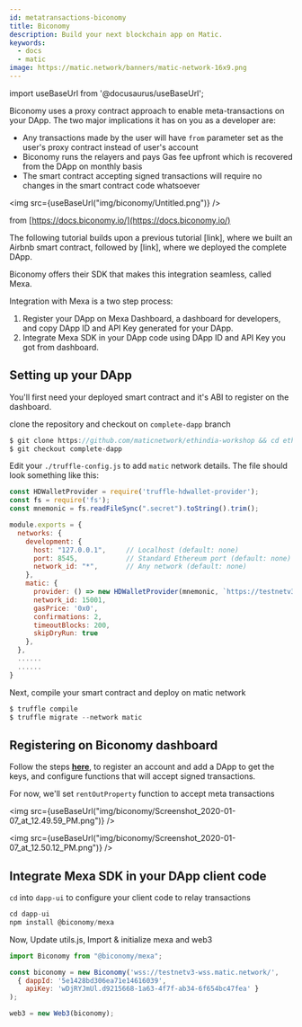 ```yaml
---
id: metatransactions-biconomy
title: Biconomy
description: Build your next blockchain app on Matic.
keywords:
  - docs
  - matic
image: https://matic.network/banners/matic-network-16x9.png 
---
```

import useBaseUrl from '@docusaurus/useBaseUrl';

Biconomy uses a proxy contract approach to enable meta-transactions on your DApp. The two major implications it has on you as a developer are:

- Any transactions made by the user will have `from` parameter set as the user's proxy contract instead of user's account
- Biconomy runs the relayers and pays Gas fee upfront which is recovered from the DApp on monthly basis
- The smart contract accepting signed transactions will require no changes in the smart contract code whatsoever

<img src={useBaseUrl("img/biconomy/Untitled.png")} />

from [https://docs.biconomy.io/](https://docs.biconomy.io/)

The following tutorial builds upon a previous tutorial [link], where we built an Airbnb smart contract, followed by [link], where we deployed the complete DApp.

Biconomy offers their SDK that makes this integration seamless, called Mexa.

Integration with Mexa is a two step process:

1. Register your DApp on Mexa Dashboard, a dashboard for developers, and copy DApp ID and API Key generated for your DApp.
2. Integrate Mexa SDK in your DApp code using DApp ID and API Key you got from dashboard.

## Setting up your DApp

You'll first need your deployed smart contract and it's ABI to register on the dashboard.

clone the repository and checkout on `complete-dapp` branch
```js
$ git clone https://github.com/maticnetwork/ethindia-workshop && cd ethindia-workshop
$ git checkout complete-dapp
```
Edit your `./truffle-config.js` to add `matic` network details. The file should look something like this:
```js
const HDWalletProvider = require('truffle-hdwallet-provider');
const fs = require('fs');
const mnemonic = fs.readFileSync(".secret").toString().trim();

module.exports = {
  networks: {
    development: {
      host: "127.0.0.1",     // Localhost (default: none)
      port: 8545,            // Standard Ethereum port (default: none)
      network_id: "*",       // Any network (default: none)
    },
    matic: {
      provider: () => new HDWalletProvider(mnemonic, `https://testnetv3.matic.network`),
      network_id: 15001,
      gasPrice: '0x0',
      confirmations: 2,
      timeoutBlocks: 200,
      skipDryRun: true
    },
  },
  ......
  ......
}
```

Next, compile your smart contract and deploy on matic network
```js
$ truffle compile
$ truffle migrate --network matic
```
## Registering on Biconomy dashboard

Follow the steps **[here](https://docs.biconomy.io/biconomy-dashboard)**, to register an account and add a DApp to get the keys, and configure functions that will accept signed transactions.

For now, we'll set `rentOutProperty` function to accept meta transactions

<img src={useBaseUrl("img/biconomy/Screenshot_2020-01-07_at_12.49.59_PM.png")} />

<img src={useBaseUrl("img/biconomy/Screenshot_2020-01-07_at_12.50.12_PM.png")} />

## Integrate Mexa SDK in your DApp client code

`cd` into `dapp-ui` to configure your client code to relay transactions
```js
cd dapp-ui
npm install @biconomy/mexa
```
Now, Update utils.js, Import & initialize mexa and web3
```js
import Biconomy from "@biconomy/mexa";

const biconomy = new Biconomy('wss://testnetv3-wss.matic.network/',
  { dappId: '5e1428bd306ea71e14616039', 
    apiKey: 'wDjRYJmUl.d9215668-1a63-4f7f-ab34-6f654bc47fea' }
);

web3 = new Web3(biconomy);
```